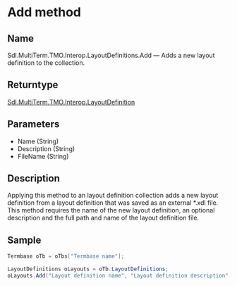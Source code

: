 # Add method

## Name

Sdl.MultiTerm.TMO.Interop.LayoutDefinitions.Add —          Adds a new layout definition to the collection.

## Returntype
[Sdl.MultiTerm.TMO.Interop.LayoutDefinition](Sdl.MultiTerm.TMO.Interop.LayoutDefinition.md)

## Parameters

* Name (String)
* Description (String)
* FileName (String)

## Description

Applying this method to an layout definition collection adds a new layout definition from a layout definition that was saved as an external \*.xdl file. This method requires the name of the new layout definition, an optional description and the full path and name of the layout definition file.

## Sample


```cs
Termbase oTb = oTbs["Termbase name"];

LayoutDefinitions oLayouts = oTb.LayoutDefinitions;
oLayouts.Add("Layout definition name", "Layout definition description", "c:\\temp\\layout_def.xdl");
```


